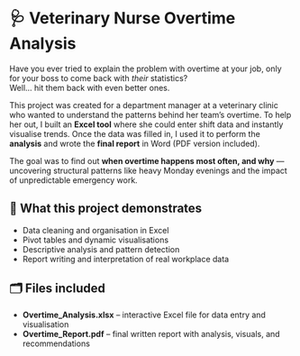# 🩺 Veterinary Nurse Overtime Analysis  

Have you ever tried to explain the problem with overtime at your job, only for your boss to come back with *their* statistics?  
Well… hit them back with even better ones.  

This project was created for a department manager at a veterinary clinic who wanted to understand the patterns behind her team’s overtime. To help her out, I built an **Excel tool** where she could enter shift data and instantly visualise trends. Once the data was filled in, I used it to perform the **analysis** and wrote the **final report** in Word (PDF version included).  

The goal was to find out **when overtime happens most often, and why** — uncovering structural patterns like heavy Monday evenings and the impact of unpredictable emergency work.  

## 🧠 What this project demonstrates  
- Data cleaning and organisation in Excel  
- Pivot tables and dynamic visualisations  
- Descriptive analysis and pattern detection  
- Report writing and interpretation of real workplace data  

## 🗂️ Files included  
- **Overtime_Analysis.xlsx** – interactive Excel file for data entry and visualisation  
- **Overtime_Report.pdf** – final written report with analysis, visuals, and recommendations  

